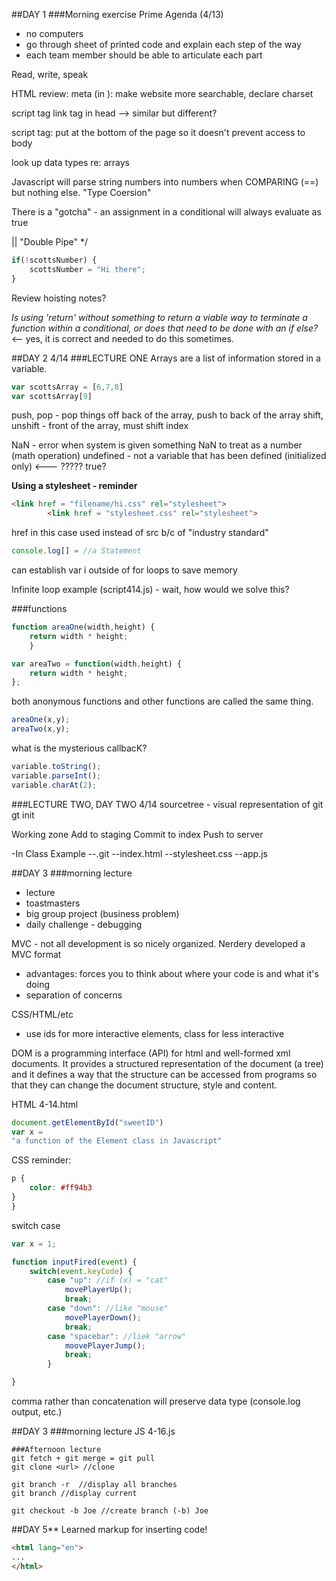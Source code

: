 ##DAY 1
###Morning exercise
Prime Agenda (4/13)
- no computers 
- go through sheet of printed code and explain each step of the way 
- each team member should be able to articulate each part 

Read, write, speak

HTML review: 
meta (in <head>): make website more searchable, declare charset 

script tag 
link tag in head 
--> similar but different? 

script tag: put at the bottom of the page so it doesn't prevent access to body 

look  up data types re: arrays

Javascript will parse string numbers into numbers when COMPARING (==) but nothing else. "Type Coersion"

There is a "gotcha" - an assignment in a conditional will always evaluate as true

|| "Double Pipe" */

```JavaScript
if(!scottsNumber) {
	scottsNumber = "Hi there"; 
}
```

Review hoisting notes? 

_Is using 'return' without something to return a viable way to terminate a function within a conditional, or does that need to be done with an if else?_ <-- yes, it is correct and needed to do this sometimes. 

##DAY 2 4/14
###LECTURE ONE
Arrays are a list of information stored in a variable. 

```JavaScript
var scottsArray = [6,7,8]
var scottsArray[9]
```

push, pop - pop things off back of the array, push to back of the array
shift, unshift - front of the array, must shift index


NaN - error when system is given something NaN to treat as a number (math operation)
undefined - not a variable that has been defined (initialized only) <--- ????? true? 

**Using a stylesheet - reminder**
```html
<link href = "filename/hi.css" rel="stylesheet">
		<link href = "stylesheet.css" rel="stylesheet">
```
href in this case used instead of src b/c of "industry standard"

```JavaScript
console.log[] = //a Statement 
```

can establish var i outside of for loops to save memory

Infinite loop example (script414.js) - wait, how would we solve this? 

###functions 
```JavaScript
function areaOne(width,height) {
	return width * height;
	}

var areaTwo = function(width,height) {
	return width * height;
};
```

both anonymous functions and other functions are called the same thing. 
```JavaScript
areaOne(x,y);
areaTwo(x,y);
```

what is the mysterious callbacK? 

```JavaScript
variable.toString();
variable.parseInt();
variable.charAt(2); 
```

###LECTURE TWO, DAY TWO 4/14
sourcetree - visual representation of git
gt init

Working zone
Add to staging 
Commit to index
Push to server

-In Class Example
--.git 
--index.html
--stylesheet.css
--app.js

##DAY 3
###morning lecture
- lecture
- toastmasters 
- big group project (business problem)
- daily challenge - debugging

MVC - not all development is so nicely organized. 
Nerdery developed a MVC format 
- advantages: forces you to think about where your code is and what it's doing 
- separation of concerns 

CSS/HTML/etc
- use ids for more interactive elements, class for less interactive 

DOM is a programming interface (API) for html and well-formed xml documents. It provides a structured representation of the document (a tree) and it defines a way that the structure can be accessed from programs so that they can change the document structure, style and content.

HTML 4-14.html 
```JavaScript
document.getElementById("sweetID")
var x = 
"a function of the Element class in Javascript"
```
CSS reminder: 
```css
p {
	color: #ff94b3	
}
}
```

switch case 
```JavaScript
var x = 1; 

function inputFired(event) {
	switch(event.keyCode) {
		case "up": //if (x) = "cat"
			movePlayerUp();
			break;
		case "down": //like "mouse"
			movePlayerDown();
			break;
		case "spacebar": //liek "arrow"
			moovePlayerJump();
			break;
		}

}
```
comma rather than concatenation will preserve data type (console.log output, etc.)

##DAY 3
###morning lecture 
JS 4-16.js
```unix
###Afternoon lecture
git fetch + git merge = git pull
git clone <url> //clone

git branch -r  //display all branches
git branch //display current 

git checkout -b Joe //create branch (-b) Joe
```

 ##DAY 5**
 Learned markup for inserting code! 
 ```html
<html lang="en">
...
</html>
```

